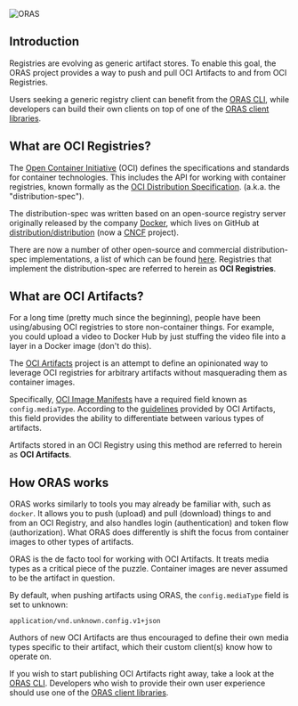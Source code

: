 ![ORAS](/assets/images/oras.png)

## Introduction

Registries are evolving as generic artifact stores.
To enable this goal, the ORAS project provides a way to
push and pull OCI Artifacts to and from OCI Registries.

Users seeking a generic registry client can benefit from the [ORAS CLI](CLI/), while
developers can build their own clients on top of one of the [ORAS client libraries](./client_libraries/).

## What are OCI Registries?

The [Open Container Initiative](https://opencontainers.org/) (OCI)
defines the specifications and standards for container technologies.
This includes the API for working with container registries, known
formally as the [OCI Distribution Specification](https://github.com/opencontainers/distribution-spec/blob/main/spec.md).
(a.k.a. the "distribution-spec").

The distribution-spec was written based on an open-source registry server originally
released by the company [Docker](http://docker.com/), which lives on
GitHub at [distribution/distribution](https://github.com/distribution/distribution)
(now a [CNCF](https://www.cncf.io/) project).

There are now a number of other open-source and commercial distribution-spec
implementations, a list of which can be found [here](https://github.com/opencontainers/oci-conformance/tree/main/distribution-spec).
Registries that implement the distribution-spec are referred to herein as **OCI Registries**.

## What are OCI Artifacts?

For a long time (pretty much since the beginning), people have been using/abusing OCI registries
to store non-container things. For example, you could upload a video to Docker Hub
by just stuffing the video file into a layer in a Docker image (don't do this).

The [OCI Artifacts](https://github.com/opencontainers/artifacts) project is an attempt to
define an opinionated way to leverage OCI registries for arbitrary artifacts without masquerading
them as container images.

Specifically, [OCI Image Manifests](https://github.com/opencontainers/image-spec/blob/master/manifest.md)
have a required field known as `config.mediaType`. According to the
[guidelines](https://github.com/opencontainers/artifacts/blob/master/artifact-authors.md)
provided by OCI Artifacts, this field provides the ability to differentiate between various types of artifacts.

Artifacts stored in an OCI Registry using this method are referred to herein as **OCI Artifacts**.

## How ORAS works

ORAS works similarly to tools you may already be familiar with, such as `docker`. It allows you to
push (upload) and pull (download) things to and from an OCI Registry, and also handles login (authentication)
and token flow (authorization). What ORAS does differently is
shift the focus from container images to other types of artifacts.

ORAS is the de facto tool for working with OCI Artifacts. It treats media types as a critical
piece of the puzzle. Container images are never assumed to be the artifact in question.

By default, when pushing artifacts using ORAS, the `config.mediaType` field is set to unknown:

```
application/vnd.unknown.config.v1+json
```

Authors of new OCI Artifacts are thus encouraged to define their own media types specific to
their artifact, which their custom client(s) know how to operate on.

If you wish to start publishing OCI Artifacts right away, take a look at the [ORAS CLI](CLI/).
Developers who wish to provide their own user experience should use one of the
[ORAS client libraries](./client_libraries/).
